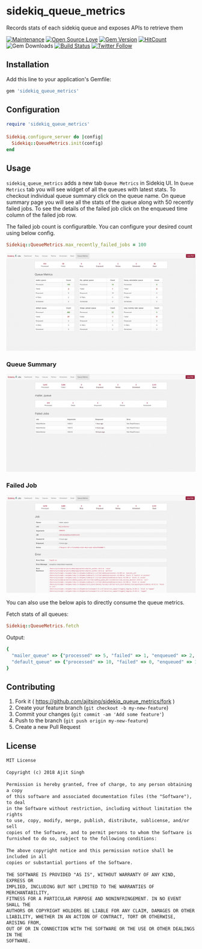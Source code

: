 # sidekiq_queue_metrics
Records stats of each sidekiq queue and exposes APIs to retrieve them

[![Maintenance](https://img.shields.io/badge/Maintained%3F-yes-green.svg)](https://GitHub.com/ajitsing/sidekiq_queue_metrics/graphs/commit-activity)
[![Open Source Love](https://badges.frapsoft.com/os/v1/open-source.svg?v=102)](https://opensource.org/licenses/MIT)
[![Gem Version](https://badge.fury.io/rb/sidekiq_queue_metrics.svg)](https://badge.fury.io/rb/sidekiq_queue_metrics)
[![HitCount](http://hits.dwyl.io/ajitsing/sidekiq_queue_metrics.svg)](http://hits.dwyl.io/ajitsing/sidekiq_queue_metrics)
![Gem Downloads](http://ruby-gem-downloads-badge.herokuapp.com/sidekiq_queue_metrics?type=total)
[![Build Status](https://travis-ci.org/ajitsing/sidekiq_queue_metrics.svg?branch=master)](https://travis-ci.org/ajitsing/sidekiq_queue_metrics)
[![Twitter Follow](https://img.shields.io/twitter/follow/Ajit5ingh.svg?style=social)](https://twitter.com/Ajit5ingh)

## Installation
Add this line to your application's Gemfile:
```ruby
gem 'sidekiq_queue_metrics'
```

## Configuration
```ruby
require 'sidekiq_queue_metrics'

Sidekiq.configure_server do |config|
  Sidekiq::QueueMetrics.init(config)
end
```

## Usage
`sidekiq_queue_metrics` adds a new tab `Queue Metrics` in Sidekiq UI. In `Queue Metrics` tab you will see widget of all the queues with latest stats. To checkout individual queue summary click on the queue name. On queue summary page you will see all the stats of the queue along with 50 recently failed jobs. To see the details of the failed job click on the enqueued time column of the failed job row.

The failed job count is configuratble. You can configure your desired count using below config.

```ruby
Sidekiq::QueueMetrics.max_recently_failed_jobs = 100
```

<img src="https://github.com/ajitsing/ScreenShots/blob/master/sidekiq_queue_metrics/sidekiq_queue_metrics.png"/>

### Queue Summary

<img src="https://github.com/ajitsing/ScreenShots/blob/master/sidekiq_queue_metrics/queue_summary.png"/>

### Failed Job

<img src="https://github.com/ajitsing/ScreenShots/blob/master/sidekiq_queue_metrics/failed_job.png"/>

You can also use the below apis to directly consume the queue metrics.

Fetch stats of all queues:
```ruby
Sidekiq::QueueMetrics.fetch
```

Output:
```ruby
{
  "mailer_queue" => {"processed" => 5, "failed" => 1, "enqueued" => 2, "in_retry" => 0, "scheduled" => 0},
  "default_queue" => {"processed" => 10, "failed" => 0, "enqueued" => 1, "in_retry" => 1, "scheduled" => 2}
}
```

## Contributing

1. Fork it ( https://github.com/ajitsing/sidekiq_queue_metrics/fork )
2. Create your feature branch (`git checkout -b my-new-feature`)
3. Commit your changes (`git commit -am 'Add some feature'`)
4. Push to the branch (`git push origin my-new-feature`)
5. Create a new Pull Request

## License
```LICENSE
MIT License

Copyright (c) 2018 Ajit Singh

Permission is hereby granted, free of charge, to any person obtaining a copy
of this software and associated documentation files (the "Software"), to deal
in the Software without restriction, including without limitation the rights
to use, copy, modify, merge, publish, distribute, sublicense, and/or sell
copies of the Software, and to permit persons to whom the Software is
furnished to do so, subject to the following conditions:

The above copyright notice and this permission notice shall be included in all
copies or substantial portions of the Software.

THE SOFTWARE IS PROVIDED "AS IS", WITHOUT WARRANTY OF ANY KIND, EXPRESS OR
IMPLIED, INCLUDING BUT NOT LIMITED TO THE WARRANTIES OF MERCHANTABILITY,
FITNESS FOR A PARTICULAR PURPOSE AND NONINFRINGEMENT. IN NO EVENT SHALL THE
AUTHORS OR COPYRIGHT HOLDERS BE LIABLE FOR ANY CLAIM, DAMAGES OR OTHER
LIABILITY, WHETHER IN AN ACTION OF CONTRACT, TORT OR OTHERWISE, ARISING FROM,
OUT OF OR IN CONNECTION WITH THE SOFTWARE OR THE USE OR OTHER DEALINGS IN THE
SOFTWARE.
```
